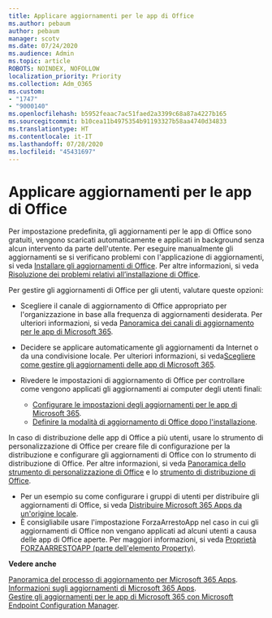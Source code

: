 ```yaml
---
title: Applicare aggiornamenti per le app di Office
ms.author: pebaum
author: pebaum
manager: scotv
ms.date: 07/24/2020
ms.audience: Admin
ms.topic: article
ROBOTS: NOINDEX, NOFOLLOW
localization_priority: Priority
ms.collection: Adm_O365
ms.custom:
- "1747"
- "9000140"
ms.openlocfilehash: b5952feaac7ac51faed2a3399c68a87a4227b165
ms.sourcegitcommit: b10cea11b4975354b91193327b58aa4740d34833
ms.translationtype: HT
ms.contentlocale: it-IT
ms.lasthandoff: 07/28/2020
ms.locfileid: "45431697"
---
```

# <a name="apply-updates-for-office-apps"></a>Applicare aggiornamenti per le app di Office

Per impostazione predefinita, gli aggiornamenti per le app di Office sono gratuiti, vengono scaricati automaticamente e applicati in background senza alcun intervento da parte dell'utente. Per eseguire manualmente gli aggiornamenti se si verificano problemi con l'applicazione di aggiornamenti, si veda [Installare gli aggiornamenti di Office](https://support.office.com/article/install-office-updates-2ab296f3-7f03-43a2-8e50-46de917611c5). Per altre informazioni, si veda [Risoluzione dei problemi relativi all’installazione di Office](https://support.microsoft.com/office/troubleshoot-installing-office-35ff2def-e0b2-4dac-9784-4cf212c1f6c2?ui=en-us&rs=en-us&ad=us#O365Plans=signinorgid).

Per gestire gli aggiornamenti di Office per gli utenti, valutare queste opzioni:

- Scegliere il canale di aggiornamento di Office appropriato per l'organizzazione in base alla frequenza di aggiornamenti desiderata. Per ulteriori informazioni, si veda [Panoramica dei canali di aggiornamento per le app di Microsoft 365](https://docs.microsoft.com/deployoffice/overview-of-update-channels-for-office-365-proplus).

- Decidere se applicare automaticamente gli aggiornamenti da Internet o da una condivisione locale. Per ulteriori informazioni, si veda[Scegliere come gestire gli aggiornamenti delle app di Microsoft 365](https://docs.microsoft.com/deployoffice/choose-how-to-manage-updates-to-office-365-proplus).

- Rivedere le impostazioni di aggiornamento di Office per controllare come vengono applicati gli aggiornamenti ai computer degli utenti finali:

    - [Configurare le impostazioni degli aggiornamenti per le app di Microsoft 365](https://docs.microsoft.com/deployoffice/configure-update-settings-for-office-365-proplus).
    - [Definire la modalità di aggiornamento di Office dopo l'installazione](https://docs.microsoft.com/deployoffice/configuration-options-for-the-office-2016-deployment-tool#updates-element).

In caso di distribuzione delle app di Office a più utenti, usare lo strumento di personalizzazione di Office per creare file di configurazione per la distribuzione e configurare gli aggiornamenti di Office con lo strumento di distribuzione di Office. Per altre informazioni, si veda [Panoramica dello strumento di personalizzazione di Office](https://docs.microsoft.com/DeployOffice/overview-of-the-office-customization-tool-for-click-to-run) e lo [strumento di distribuzione di Office](https://go.microsoft.com/fwlink/p/?LinkID=626065).

- Per un esempio su come configurare i gruppi di utenti per distribuire gli aggiornamenti di Office, si veda [Distribuire Microsoft 365 Apps da un'origine locale](https://docs.microsoft.com/deployoffice/deploy-office-365-proplus-from-a-local-source).
-   È consigliabile usare l'impostazione ForzaArrestoApp nel caso in cui gli aggiornamenti di Office non vengano applicati ad alcuni utenti a causa delle app di Office aperte. Per maggiori informazioni, si veda [Proprietà FORZAARRESTOAPP (parte dell'elemento Property)](https://docs.microsoft.com/deployoffice/configuration-options-for-the-office-2016-deployment-tool#forceappshutdown-property-part-of-property-element). 

**Vedere anche**

[Panoramica del processo di aggiornamento per Microsoft 365 Apps](https://docs.microsoft.com/deployoffice/overview-of-the-update-process-for-office-365-proplus).  
[Informazioni sugli aggiornamenti di Microsoft 365 Apps](https://docs.microsoft.com/officeupdates/release-notes-office365-proplus).  
[Gestire gli aggiornamenti per le app di Microsoft 365 con Microsoft Endpoint Configuration Manager](https://docs.microsoft.com/deployoffice/manage-updates-to-office-365-proplus-with-system-center-configuration-manager).  
